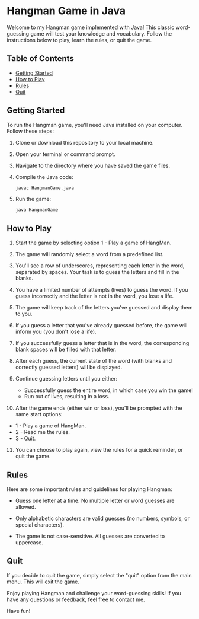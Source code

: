 # Hangman Game in Java

Welcome to my Hangman game implemented with Java! This classic word-guessing game will test your knowledge and vocabulary. Follow the instructions below to play, learn the rules, or quit the game.

## Table of Contents
- [Getting Started](#getting-started)
- [How to Play](#how-to-play)
- [Rules](#rules)
- [Quit](#quit)

## Getting Started

To run the Hangman game, you'll need Java installed on your computer. Follow these steps:

1. Clone or download this repository to your local machine.

2. Open your terminal or command prompt.

3. Navigate to the directory where you have saved the game files.

4. Compile the Java code:
   ```bash
   javac HangmanGame.java
   ```

5. Run the game:
   ```bash
   java HangmanGame
   ```

## How to Play

1. Start the game by selecting option 1 - Play a game of HangMan.

2. The game will randomly select a word from a predefined list.

3. You'll see a row of underscores, representing each letter in the word, separated by spaces. Your task is to guess the letters and fill in the blanks.

4. You have a limited number of attempts (lives) to guess the word. If you guess incorrectly and the letter is not in the word, you lose a life.

5. The game will keep track of the letters you've guessed and display them to you.

6. If you guess a letter that you've already guessed before, the game will inform you (you don't lose a life).

7. If you successfully guess a letter that is in the word, the corresponding blank spaces will be filled with that letter.

8. After each guess, the current state of the word (with blanks and correctly guessed letters) will be displayed.

9. Continue guessing letters until you either:
    - Successfully guess the entire word, in which case you win the game!
    - Run out of lives, resulting in a loss.

10. After the game ends (either win or loss), you'll be prompted with the same start options:
- 1 - Play a game of HangMan.
- 2 - Read me the rules.
- 3 - Quit.

11. You can choose to play again, view the rules for a quick reminder, or quit the game.

## Rules

Here are some important rules and guidelines for playing Hangman:

- Guess one letter at a time. No multiple letter or word guesses are allowed.

- Only alphabetic characters are valid guesses (no numbers, symbols, or special characters).

- The game is not case-sensitive. All guesses are converted to uppercase.

## Quit

If you decide to quit the game, simply select the "quit" option from the main menu. This will exit the game.

Enjoy playing Hangman and challenge your word-guessing skills! If you have any questions or feedback, feel free to contact me.

Have fun!